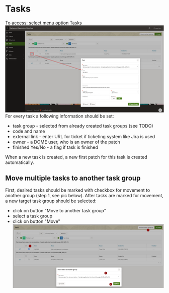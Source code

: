 # Tasks
To access: select menu option Tasks
![130_files/tasks.png](130_files/tasks.png)
For every task a following information should be set:
- task group - selected from already created task groups (see TODO)
- code and name
- external link - enter URL for ticket if ticketing system like Jira is used 
- owner - a DOME user, who is an owner of the patch
- finished Yes/No - a flag if task is finished

When a new task is created, a new first patch for this task is created automatically.

## Move multiple tasks to another task group
First, desired tasks should be marked with checkbox for movement to another group (step 1, see pic below).
After tasks are marked for movement, a new target task group should be selected:
- click on button "Move to another task group"
- select a task group
- click on button "Move"
![130_files/move_to.png](130_files/move_to.png)
 